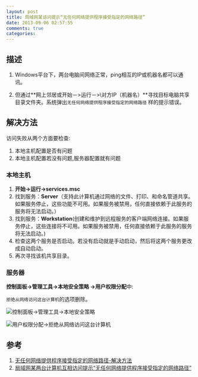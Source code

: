 ```yaml
---
layout: post
title: 局域网某访问提示“无任何网络提供程序接受指定的网络路径”
date: 2013-09-06 02:57:55
comments: true
categories: 
---
```

## 描述

1. Windows平台下，两台电脑间网络正常，ping相互的IP或机器名都可以通讯。

2. 但通过**网上邻居或开始－>运行－>\\对方IP（机器名）**寻找目标电脑共享目录文件夹。系统弹出`无任何网络提供程序接受指定的网络路径` 样的提示错误。

## 解决方法

访问失败从两个方面要检查:

1. 本地主机配置是否有问题
2. 本地主机配置若没有问题,服务器配置就有问题

### 本地主机

1. **开始->运行->services.msc**
2. 找到服务：**Server**（支持此计算机通过网络的文件、打印、和命名管道共享。如果服务停止，这些功能不可用。如果服务被禁用，任何直接依赖于此服务的服务将无法启动。）
3. 找到服务：**Workstation**(创建和维护到远程服务的客户端网络连接。如果服务停止，这些连接将不可用。如果服务被禁用，任何直接依赖于此服务的服务将无法启动。)
4. 检查这两个服务是否启动。若没有启动就是手动启动，然后将这两个服务更改成自动启动。
5. 再次寻找该机共享目录。

### 服务器

**控制面板->管理工具->本地安全策略 ->用户权限分配**中:

`拒绝从网络访问这台计算机`的选项删除。

![控制面板->管理工具->本地安全策略](/photos/bo-wen-tu-pian_at_20130831172402/20130906105553-begdianquanceluePNG.PNG)

![用户权限分配->拒绝从网络访问这台计算机](/photos/bo-wen-tu-pian_at_20130831172402/20130906105314-begdianquancelue2PNG.PNG)

## 参考

1. [无任何网络提供程序接受指定的网络路径-解决方法](http://740975.blog.51cto.com/730975/153098)
2. [局域网某两台计算机互相访问提示“无任何网络提供程序接受指定的网络路径”](http://zhidao.baidu.com/question/256038575.html)

